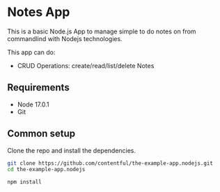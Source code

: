 # Notes App

This is a basic Node.js App to manage simple to do notes on from commandlind with  Nodejs technologies.

This app can do:

* CRUD Operations: create/read/list/delete Notes

## Requirements

* Node 17.0.1
* Git

## Common setup

Clone the repo and install the dependencies.

```bash
git clone https://github.com/contentful/the-example-app.nodejs.git
cd the-example-app.nodejs
```

```bash
npm install
```